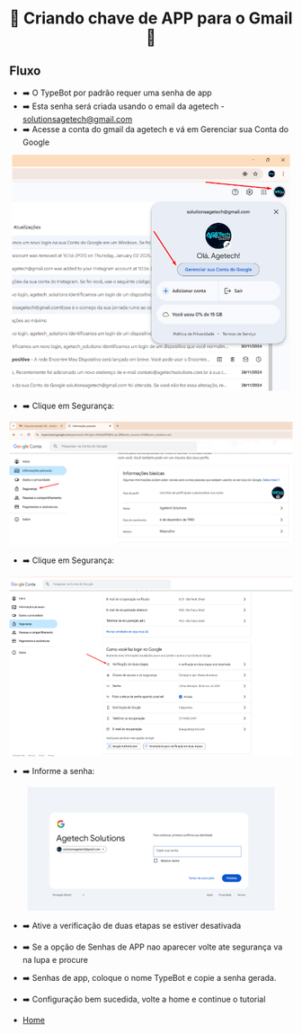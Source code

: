<h1 align="center">🚀 Criando chave de APP para o Gmail 🚀</h1> 


## Fluxo

- ➡️ O TypeBot por padrão requer uma senha de app
- ➡️ Esta senha será criada usando o email da agetech - solutionsagetech@gmail.com
- ➡️ Acesse a conta do gmail da agetech e vá em Gerenciar sua Conta do Google

<div align="center">
    <img src="../Gmail/Pngs/GerenciamentoConta.png" alt="DashGo Sistema" height="420">
</div>

- ➡️ Clique em Segurança: 

<div align="center">
    <img src="../Gmail/Pngs/SegurancaConta.png" alt="DashGo Sistema" height="220">
</div>

- ➡️ Clique em Segurança: 

<div align="center">
    <img src="../Gmail/Pngs/VerificacaoDuasEtapas.png" alt="DashGo Sistema" height="320">
</div>

- ➡️ Informe a senha: 

<div align="center">
    <img src="../Gmail/Pngs/InformeSenha.png" alt="DashGo Sistema" height="220">
</div>

- ➡️ Ative a verificação de duas etapas se estiver desativada
- ➡️ Se a opção de Senhas de APP nao aparecer volte ate segurança va na lupa e procure
- ➡️ Senhas de app, coloque o nome TypeBot e copie a senha gerada.

- ➡️ Configuração bem sucedida, volte a home e continue o tutorial
- [Home](/README.md)





